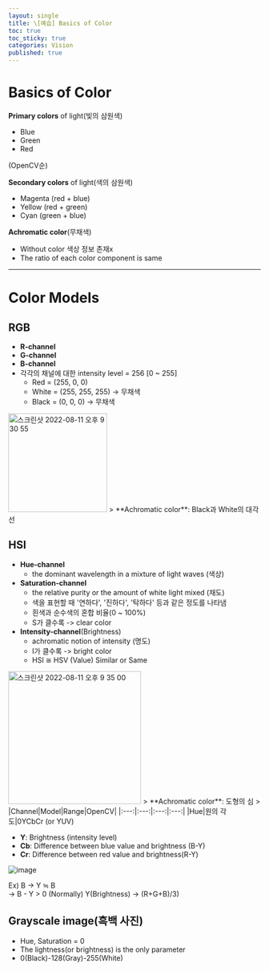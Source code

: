 ```yaml
---
layout: single
title: \[예습] Basics of Color
toc: true
toc_sticky: true
categories: Vision
published: true
---
```


# Basics of Color

**Primary colors** of light(빛의 삼원색)
* Blue
* Green
* Red

(OpenCV순)

**Secondary colors** of light(색의 삼원색)
* Magenta (red + blue)
* Yellow (red + green)
* Cyan (green + blue)

**Achromatic color**(무채색)
* Without color 색상 정보 존재x
* The ratio of each color component is same

--------------

# Color Models

## RGB
* **R-channel**
* **G-channel**
* **B-channel**
* 각각의 채널에 대한 intensity level = 256 [0 ~ 255]
     * Red = (255, 0, 0)
     * White = (255, 255, 255) -> 무채색
     * Black = (0, 0, 0) -> 무채색

<img width="197" alt="스크린샷 2022-08-11 오후 9 30 55" src="https://user-images.githubusercontent.com/63464299/184142645-33441f3e-6a71-4dce-9cad-f09ebd99f0e9.png">
> **Achromatic color**: Black과 White의 대각선

## HSI
* **Hue-channel**
  * the dominant wavelength in a mixture of light waves (색상)   
* **Saturation-channel**
  * the relative purity or the amount of white light mixed (채도)
  * 색을 표현할 때 '연하다', '진하다', '탁하다' 등과 같은 정도를 나타냄
  * 흰색과 순수색의 혼합 비율(0 ~ 100%)
  * S가 클수록 -> clear color
* **Intensity-channel**(Brightness)
  * achromatic notion of intensity (명도)
  * I가 클수록 -> bright color
  * HSI ≅ HSV (Value) Similar or Same

<img width="265" alt="스크린샷 2022-08-11 오후 9 35 00" src="https://user-images.githubusercontent.com/63464299/184143031-7813824a-e967-4c8c-b41c-43ce2e80f642.png">
> **Achromatic color**: 도형의 심 
>
|Channel|Model|Range|OpenCV|
|:---:|:---:|:---:|:---:|
|Hue|원의 각도|0<H<360|0<H<180|
|Saturation|원의 반지름|0<S<1|0<S<255|
|Intensity|도형의 높이|0<V<1|0<V<255|


## YCbCr (or YUV)
* **Y**: Brightness (intensity level)
* **Cb**: Difference between blue value and brightness (B-Y)
* **Cr**: Difference between red value and brightness(R-Y)

![image](https://user-images.githubusercontent.com/63464299/190894291-c8282d16-3b98-4595-80c0-fbeda410ed74.png)

Ex) B → Y ≒ B<br/>
    → B - Y > 0 (Normally) Y(Brightness) → (R+G+B)/3)

## Grayscale image(흑백 사진)
* Hue, Saturation = 0
* The lightness(or brightness) is the only parameter 
* 0(Black)-128(Gray)-255(White)
